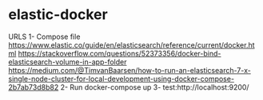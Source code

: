 # elastic-docker

URLS
1- Compose file
https://www.elastic.co/guide/en/elasticsearch/reference/current/docker.html
https://stackoverflow.com/questions/52373356/docker-bind-elasticsearch-volume-in-app-folder
https://medium.com/@TimvanBaarsen/how-to-run-an-elasticsearch-7-x-single-node-cluster-for-local-development-using-docker-compose-2b7ab73d8b82
2- Run
docker-compose up
3- test:http://localhost:9200/
